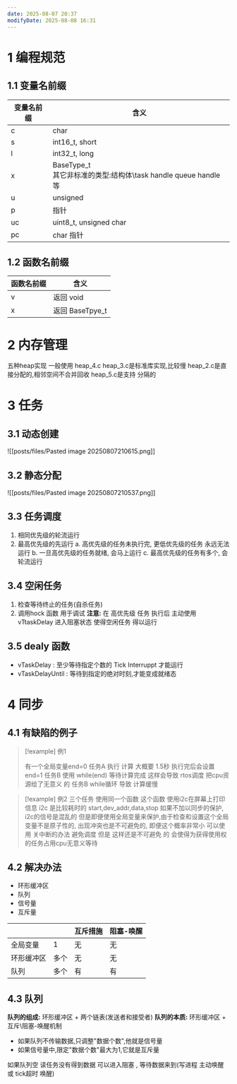 ```yaml
---
date: 2025-08-07 20:37
modifyDate: 2025-08-08 16:31
---
```

# 1 编程规范
## 1.1 变量名前缀

| 变量名前缀 | 含义                                                     |
| ----- | ------------------------------------------------------ |
| c     | char                                                   |
| s     | int16_t, short                                         |
| l     | int32_t, long                                          |
| x     | BaseType_t</br>其它非标准的类型:结构体\task handle queue handle 等 |
| u     | unsigned                                               |
| p     | 指针                                                     |
| uc    | uint8_t, unsigned char                                 |
| pc    | char 指针                                                |
## 1.2 函数名前缀

| 函数名前缀 | 含义            |
| ----- | ------------- |
| v     | 返回 void       |
| x     | 返回 BaseTpye_t |
# 2 内存管理
五种heap实现
一般使用 heap_4.c
heap_3.c是标准库实现,比较慢
heap_2.c是直接分配的,相邻空间不合并回收
heap_5.c是支持 分隔的

# 3 任务
## 3.1 动态创建
![[posts/files/Pasted image 20250807210615.png]]
## 3.2 静态分配
![[posts/files/Pasted image 20250807210537.png]]

## 3.3 任务调度
1. 相同优先级的轮流运行
2. 最高优先级的先运行
	a. 高优先级的任务未执行完, 更低优先级的任务 永远无法运行
	b. 一旦高优先级的任务就绪, 会马上运行
	c. 最高优先级的任务有多个, 会轮流运行
## 3.4 空闲任务
1. 检查等待终止的任务(自杀任务)
2. 调用hock 函数 用于调试
**注意:** 在 高优先级 任务 执行后 主动使用 vTtaskDelay 进入阻塞状态 使得空闲任务 得以运行

## 3.5 dealy 函数
- vTaskDelay : 至少等待指定个数的 Tick Interruppt 才能运行
- vTaskDelayUntil : 等待到指定的绝对时刻,才能变成就绪态

# 4 同步
## 4.1 有缺陷的例子

> [!example] 例1
>
>有一个全局变量end=0
任务A 执行 计算 大概要 1.5秒 执行完后会设置end=1
任务B 使用 while(end) 等待计算完成
> 这样会导致 rtos调度 把cpu资源给了无意义 的 任务B while循环
> 导致 计算缓慢


> [!example] 例2
> 三个任务 使用同一个函数
> 这个函数 使用i2c在屏幕上打印信息
> i2c 是比较耗时的 start,dev_addr,data,stop
>  如果不加以同步的保护, i2c的信号是混乱的
>  但是即便使用全局变量来保护,由于检查和设置这个全局变量不是原子性的, 出现冲突也是不可避免的, 即便这个概率非常小
>  可以使用 关中断的办法 避免调度
>  但是 这样还是不可避免 的 会使得为获得使用权的任务占用cpu无意义等待

## 4.2 解决办法
- 环形缓冲区
- 队列
- 信号量
- 互斥量

|       |     | 互斥措施 | 阻塞-唤醒 |
| ----- | --- | ---- | ----- |
| 全局变量  | 1   | 无    | 无     |
| 环形缓冲区 | 多个  | 无    | 无     |
| 队列    | 多个  | 有    | 有     |

## 4.3 队列
**队列的组成:** 环形缓冲区 + 两个链表(发送者和接受者)
**队列的本质:** 环形缓冲区 + 互斥\阻塞-唤醒机制
- 如果队列不传输数据,只调整"数据个数",他就是信号量
- 如果信号量中,限定"数据个数"最大为1,它就是互斥量

如果队列空 读任务没有得到数据 可以进入阻塞 , 等待数据来到(写进程 主动唤醒 或 tick超时 唤醒)
